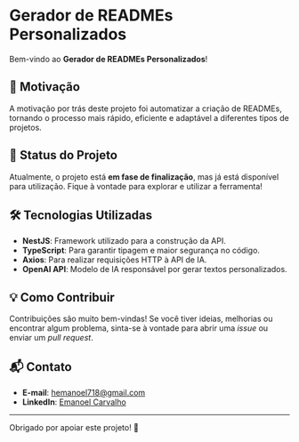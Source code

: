 # Gerador de READMEs Personalizados

Bem-vindo ao **Gerador de READMEs Personalizados**!  

## 🎯 Motivação  
A motivação por trás deste projeto foi automatizar a criação de READMEs, tornando o processo mais rápido, eficiente e adaptável a diferentes tipos de projetos.  

## 🚧 Status do Projeto  
Atualmente, o projeto está **em fase de finalização**, mas já está disponível para utilização. Fique à vontade para explorar e utilizar a ferramenta!  

## 🛠️ Tecnologias Utilizadas  
- **NestJS**: Framework utilizado para a construção da API.  
- **TypeScript**: Para garantir tipagem e maior segurança no código.  
- **Axios**: Para realizar requisições HTTP à API de IA.  
- **OpenAI API**: Modelo de IA responsável por gerar textos personalizados.  

## 💡 Como Contribuir  
Contribuições são muito bem-vindas! Se você tiver ideias, melhorias ou encontrar algum problema, sinta-se à vontade para abrir uma *issue* ou enviar um *pull request*.  

## 📬 Contato  
- **E-mail**: hemanoel718@gmail.com  
- **LinkedIn**: [Emanoel Carvalho](https://www.linkedin.com/in/emanoelcarvalho/)  

---

Obrigado por apoiar este projeto! 🚀
